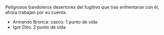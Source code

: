 Peligrosos bandoleros desertores del fugitivo que tras enfrentarse con él, ahora trabajan por su cuenta.
- Armando Bronca: casco. 1 punto de vida
- Igor Dito: 2 punto de vida
